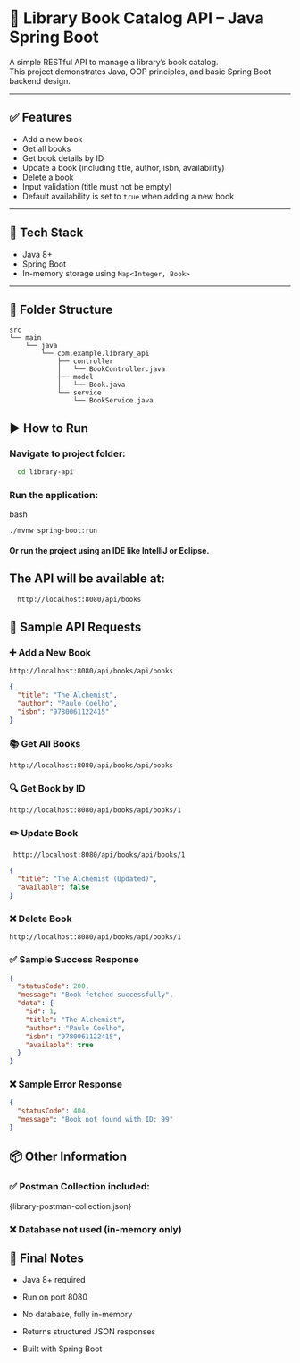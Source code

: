 # 📘 Library Book Catalog API – Java Spring Boot

A simple RESTful API to manage a library’s book catalog.  
This project demonstrates Java, OOP principles, and basic Spring Boot backend design.

---

## ✅ Features

- Add a new book
- Get all books
- Get book details by ID
- Update a book (including title, author, isbn, availability)
- Delete a book
- Input validation (title must not be empty)
- Default availability is set to `true` when adding a new book

---

## 🔧 Tech Stack

- Java 8+
- Spring Boot
- In-memory storage using `Map<Integer, Book>`

---

## 📁 Folder Structure
```
src
└── main
    └── java
        └── com.example.library_api
            ├── controller
            │   └── BookController.java
            ├── model
            │   └── Book.java
            └── service
                └── BookService.java
```

## ▶️ How to Run

### Navigate to project folder:
```bash
  cd library-api
```

### Run the application:
bash
```
./mvnw spring-boot:run
```
#### Or run the project using an IDE like IntelliJ or Eclipse.

## The API will be available at:
```bash
  http://localhost:8080/api/books
```
## 📮 Sample API Requests
### ➕ Add a New Book 
```POST
http://localhost:8080/api/books/api/books
```

```json
{
  "title": "The Alchemist",
  "author": "Paulo Coelho",
  "isbn": "9780061122415"
}
```
### 📚 Get All Books
```GET
http://localhost:8080/api/books/api/books
```
### 🔍 Get Book by ID
 
```GET
http://localhost:8080/api/books/api/books/1
```
### ✏️ Update Book

```PUT
 http://localhost:8080/api/books/api/books/1
```

```json
{
  "title": "The Alchemist (Updated)",
  "available": false
}
```
### ❌ Delete Book
```DELETE 
http://localhost:8080/api/books/api/books/1
```

### ✅ Sample Success Response
```json
{
  "statusCode": 200,
  "message": "Book fetched successfully",
  "data": {
    "id": 1,
    "title": "The Alchemist",
    "author": "Paulo Coelho",
    "isbn": "9780061122415",
    "available": true
  }
}
```
### ❌ Sample Error Response

```json
{
  "statusCode": 404,
  "message": "Book not found with ID: 99"
}
```
## 📦 Other Information
### ✅ Postman Collection included: 

{library-postman-collection.json}

### ❌ Database not used (in-memory only)

## 🏁 Final Notes
- Java 8+ required

- Run on port 8080

- No database, fully in-memory

- Returns structured JSON responses

- Built with Spring Boot